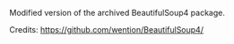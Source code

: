 Modified version of the archived BeautifulSoup4 package.

Credits: https://github.com/wention/BeautifulSoup4/
